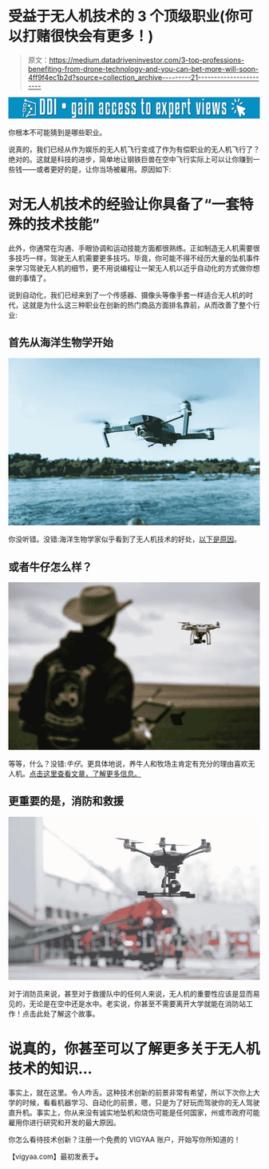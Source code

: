 # 受益于无人机技术的 3 个顶级职业(你可以打赌很快会有更多！)

> 原文：<https://medium.datadriveninvestor.com/3-top-professions-benefiting-from-drone-technology-and-you-can-bet-more-will-soon-4ff9f4ec1b2d?source=collection_archive---------21----------------------->

[![](img/ac9fab85035edc8036dc3c903c3f7ed7.png)](http://www.track.datadriveninvestor.com/1B9E)

你根本不可能猜到是哪些职业。

说真的，我们已经从作为娱乐的无人机飞行变成了作为有偿职业的无人机飞行了？绝对的。这就是科技的进步，简单地让钢铁巨兽在空中飞行实际上可以让你赚到一些钱——或者更好的是，让你当场被雇用。原因如下:

# 对无人机技术的经验让你具备了“一套特殊的技术技能”

此外，你通常在沟通、手眼协调和运动技能方面都很熟练。正如制造无人机需要很多技巧一样，驾驶无人机需要更多技巧。毕竟，你可能不得不经历大量的坠机事件来学习驾驶无人机的细节，更不用说编程让一架无人机以近乎自动化的方式做你想做的事情了。

说到自动化，我们已经来到了一个传感器、摄像头等像手套一样适合无人机的时代，这就是为什么这三种职业在创新的热门商品方面排名靠前，从而改善了整个行业:

## 首先从海洋生物学开始

![](img/5a58ef54614e88b5feb69bbd72d8743d.png)

你没听错。没错:海洋生物学家似乎看到了无人机技术的好处，[以下是原因](https://vigyaa.com/@pierre/how-drone-technology-can-drive-success-for-marine-biology-and-mor-74b93f76/)。

## 或者牛仔怎么样？

![](img/471d93f43505632e1488b5cec0fc9a80.png)

等等，什么？没错:*牛仔*。更具体地说，养牛人和牧场主肯定有充分的理由喜欢无人机。[点击这里查看文章，了解更多信息。](https://vigyaa.com/@pierre/what-do-drones-and-cowboys-have-in-common-002bcf3c/)

## 更重要的是，消防和救援

![](img/c7e6b35b795b8142de3228af9b3f9913.png)

对于消防员来说，甚至对于救援队中的任何人来说，无人机的重要性应该是显而易见的，无论是在空中还是水中。老实说，你甚至不需要离开大学就能在消防站工作！点击此处了解这个故事。

# 说真的，你甚至可以了解更多关于无人机技术的知识…

事实上，就在这里。令人咋舌。这种技术创新的前景非常有希望，所以下次你上大学的时候，看看机器学习、自动化的前景，嗯，只是为了好玩而驾驶你的无人驾驶直升机。事实上，你从来没有诚实地坠机和烧伤可能是任何国家，州或市政府可能雇用你进行研究和开发的最大原因。

你怎么看待技术创新？注册一个免费的 VIGYAA 账户，开始写你所知道的！

【vigyaa.com】最初发表于[](https://vigyaa.com/@pierre/3-top-professions-benefiting-from-drone-technology-and-you-can-b-002bcf3c/)**。**